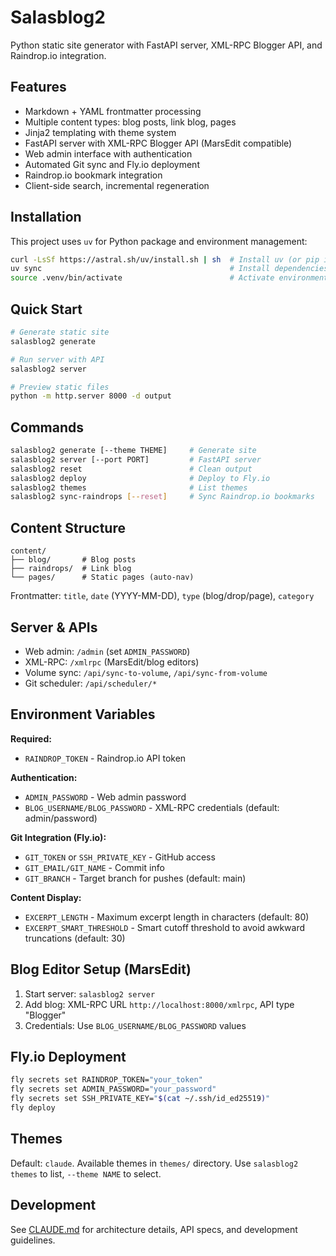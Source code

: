 # Salasblog2

Python static site generator with FastAPI server, XML-RPC Blogger API, and Raindrop.io integration.

## Features

- Markdown + YAML frontmatter processing
- Multiple content types: blog posts, link blog, pages
- Jinja2 templating with theme system
- FastAPI server with XML-RPC Blogger API (MarsEdit compatible)
- Web admin interface with authentication
- Automated Git sync and Fly.io deployment
- Raindrop.io bookmark integration
- Client-side search, incremental regeneration

## Installation

This project uses `uv` for Python package and environment management:

```bash
curl -LsSf https://astral.sh/uv/install.sh | sh  # Install uv (or pip install uv)
uv sync                                          # Install dependencies
source .venv/bin/activate                        # Activate environment (or use uv run prefix)
```

## Quick Start

```bash
# Generate static site
salasblog2 generate

# Run server with API
salasblog2 server

# Preview static files
python -m http.server 8000 -d output
```

## Commands

```bash
salasblog2 generate [--theme THEME]     # Generate site
salasblog2 server [--port PORT]         # FastAPI server
salasblog2 reset                        # Clean output
salasblog2 deploy                       # Deploy to Fly.io
salasblog2 themes                       # List themes
salasblog2 sync-raindrops [--reset]     # Sync Raindrop.io bookmarks
```

## Content Structure

```
content/
├── blog/       # Blog posts
├── raindrops/  # Link blog
└── pages/      # Static pages (auto-nav)
```

Frontmatter: `title`, `date` (YYYY-MM-DD), `type` (blog/drop/page), `category`

## Server & APIs

- Web admin: `/admin` (set `ADMIN_PASSWORD`)
- XML-RPC: `/xmlrpc` (MarsEdit/blog editors)
- Volume sync: `/api/sync-to-volume`, `/api/sync-from-volume`
- Git scheduler: `/api/scheduler/*`

## Environment Variables

**Required:**
- `RAINDROP_TOKEN` - Raindrop.io API token

**Authentication:**
- `ADMIN_PASSWORD` - Web admin password
- `BLOG_USERNAME/BLOG_PASSWORD` - XML-RPC credentials (default: admin/password)

**Git Integration (Fly.io):**
- `GIT_TOKEN` or `SSH_PRIVATE_KEY` - GitHub access
- `GIT_EMAIL/GIT_NAME` - Commit info
- `GIT_BRANCH` - Target branch for pushes (default: main)

**Content Display:**
- `EXCERPT_LENGTH` - Maximum excerpt length in characters (default: 80)
- `EXCERPT_SMART_THRESHOLD` - Smart cutoff threshold to avoid awkward truncations (default: 30)

## Blog Editor Setup (MarsEdit)

1. Start server: `salasblog2 server`
2. Add blog: XML-RPC URL `http://localhost:8000/xmlrpc`, API type "Blogger"
3. Credentials: Use `BLOG_USERNAME/BLOG_PASSWORD` values

## Fly.io Deployment

```bash
fly secrets set RAINDROP_TOKEN="your_token"
fly secrets set ADMIN_PASSWORD="your_password" 
fly secrets set SSH_PRIVATE_KEY="$(cat ~/.ssh/id_ed25519)"
fly deploy
```

## Themes

Default: `claude`. Available themes in `themes/` directory.
Use `salasblog2 themes` to list, `--theme NAME` to select.

## Development

See [CLAUDE.md](CLAUDE.md) for architecture details, API specs, and development guidelines.